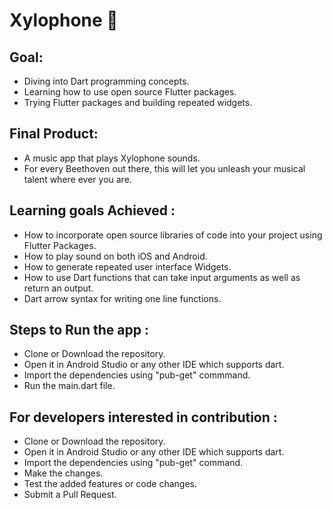 

# Xylophone 🎹

## Goal:
- Diving into Dart programming concepts.
- Learning how to use open source Flutter packages.
- Trying Flutter packages and building repeated widgets.

## Final Product:
- A music app that plays Xylophone sounds. 
- For every Beethoven out there, this will let you unleash your musical talent where ever you are. 

## Learning goals Achieved :
- How to incorporate open source libraries of code into your project using Flutter Packages.
- How to play sound on both iOS and Android.
- How to generate repeated user interface Widgets.
- How to use Dart functions that can take input arguments as well as return an output.
- Dart arrow syntax for writing one line functions.

## Steps to Run the app :
- Clone or Download the repository.
- Open it in Android Studio or any other IDE which supports dart.
- Import the dependencies using "pub-get" commmand.
- Run the main.dart file.

## For developers interested in contribution :
- Clone or Download the repository.
- Open it in Android Studio or any other IDE which supports dart.
- Import the dependencies using "pub-get" command.
- Make the changes.
- Test the added features or code changes.
- Submit a Pull Request.
